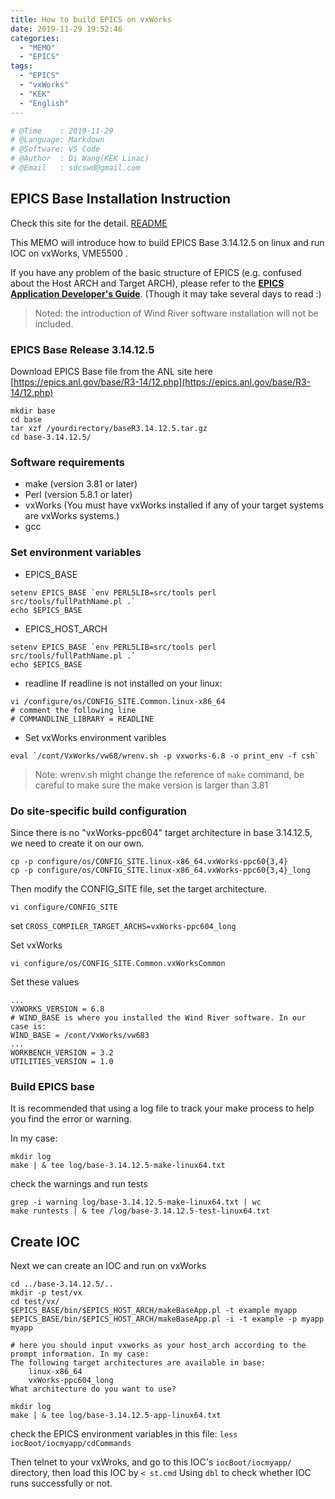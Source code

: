```yaml
---
title: How to build EPICS on vxWorks
date: 2019-11-29 19:52:46
categories: 
  - "MEMO"
  - "EPICS"
tags:
  - "EPICS"
  - "vxWorks"
  - "KEK"
  - "English"
---
```


```python
# @Time    : 2019-11-29
# @Language: Markdown
# @Software: VS Code
# @Author  : Di Wang(KEK Linac)
# @Email   : sdcswd@gmail.com
```

## EPICS Base Installation Instruction

Check this site for the detail. [README](https://epics.anl.gov/base/R3-14/12-docs/README.html)

This MEMO will introduce how to build EPICS Base 3.14.12.5 on linux and run IOC on vxWorks, VME5500 .

If you have any problem of the basic structure of EPICS (e.g. confused about the Host ARCH and Target ARCH), please refer to the [**EPICS Application Developer's Guide**](https://epics.anl.gov/base/R3-14/12-docs/AppDevGuide/). (Though it may take several days to read :)

> Noted: the introduction of Wind River software installation will not be included.

### EPICS Base Release 3.14.12.5

Download EPICS Base file from the ANL site here [https://epics.anl.gov/base/R3-14/12.php](https://epics.anl.gov/base/R3-14/12.php)

```shell
mkdir base
cd base
tar xzf /yourdirectory/baseR3.14.12.5.tar.gz
cd base-3.14.12.5/
```
### Software requirements

- make (version 3.81 or later)
- Perl (version 5.8.1 or later)
- vxWorks (You must have vxWorks installed if any of your target systems are vxWorks systems.)
- gcc

### Set environment variables
- EPICS_BASE
```shell
setenv EPICS_BASE `env PERL5LIB=src/tools perl src/tools/fullPathName.pl .`
echo $EPICS_BASE
```
- EPICS_HOST_ARCH
```shell
setenv EPICS_BASE `env PERL5LIB=src/tools perl src/tools/fullPathName.pl .`
echo $EPICS_BASE
```
- readline 
If readline is not installed on your linux:
```shell
vi /configure/os/CONFIG_SITE.Common.linux-x86_64
# comment the following line
# COMMANDLINE_LIBRARY = READLINE
```
- Set vxWorks environment varibles
```shell
eval `/cont/VxWorks/vw68/wrenv.sh -p vxworks-6.8 -o print_env -f csh`
```
> Note: wrenv.sh might change the reference of `make` command, be careful to make sure the make version is larger than 3.81

### Do site-specific build configuration
Since there is no "vxWorks-ppc604" target architecture in base 3.14.12.5, we need to create it on our own.
```shell
cp -p configure/os/CONFIG_SITE.linux-x86_64.vxWorks-ppc60{3,4}
cp -p configure/os/CONFIG_SITE.linux-x86_64.vxWorks-ppc60{3,4}_long
```
Then modify the CONFIG_SITE file, set the target architecture.
```shell
vi configure/CONFIG_SITE
```
set `CROSS_COMPILER_TARGET_ARCHS=vxWorks-ppc604_long`

Set vxWorks
```shell
vi configure/os/CONFIG_SITE.Common.vxWorksCommon
```
Set these values
```
...
VXWORKS_VERSION = 6.8
# WIND_BASE is where you installed the Wind River software. In our case is:
WIND_BASE = /cont/VxWorks/vw683
...
WORKBENCH_VERSION = 3.2
UTILITIES_VERSION = 1.0
```
### Build EPICS base

It is recommended that using a log file to track your make process to help you find the error or warning.

In my case:
```shell
mkdir log
make | & tee log/base-3.14.12.5-make-linux64.txt
```
check the warnings and run tests
```shell
grep -i warning log/base-3.14.12.5-make-linux64.txt | wc
make runtests | & tee /log/base-3.14.12.5-test-linux64.txt
```

## Create IOC
Next we can create an IOC and run on vxWorks
```shell
cd ../base-3.14.12.5/..
mkdir -p test/vx
cd test/vx/
$EPICS_BASE/bin/$EPICS_HOST_ARCH/makeBaseApp.pl -t example myapp
$EPICS_BASE/bin/$EPICS_HOST_ARCH/makeBaseApp.pl -i -t example -p myapp myapp
```

```
# here you should input vxworks as your host_arch according to the prompt information. In my case:
The following target architectures are available in base:
    linux-x86_64
    vxWorks-ppc604_long
What architecture do you want to use? 
```

```shell
mkdir log
make | & tee log/base-3.14.12.5-app-linux64.txt
```

check the EPICS environment variables in this file:
`less iocBoot/iocmyapp/cdCommands`

Then telnet to your vxWroks, and go to this IOC's `iocBoot/iocmyapp/` directory, then load this IOC by `< st.cmd`
Using `dbl` to check whether IOC runs successfully or not.
